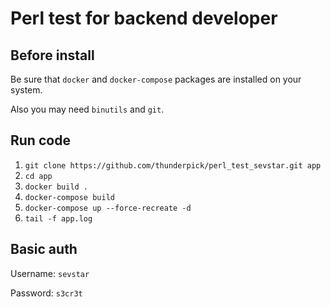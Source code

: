 # Perl test for backend developer

## Before install
Be sure that ```docker``` and ```docker-compose``` packages are installed on your system.

Also you may need ```binutils``` and ```git```.

## Run code
  1. ```git clone https://github.com/thunderpick/perl_test_sevstar.git app```
  2. ```cd app```
  3. ```docker build .```
  4. ```docker-compose build```
  5. ```docker-compose up --force-recreate -d```
  6. ```tail -f app.log```

## Basic auth
  Username: ```sevstar```
  
  Password: ```s3cr3t```
